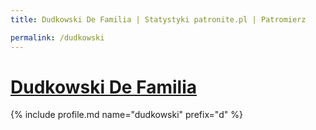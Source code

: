 ```yaml
---
title: Dudkowski De Familia | Statystyki patronite.pl | Patromierz

permalink: /dudkowski
---
```


# [Dudkowski De Familia](https://patronite.pl/dudkowski)

{% include profile.md name="dudkowski" prefix="d" %}
